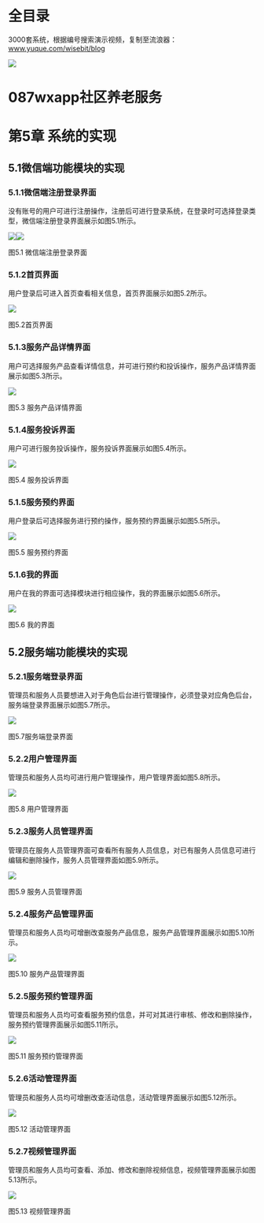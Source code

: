 # 全目录

3000套系统，根据编号搜索演示视频，复制至流浪器：www.yuque.com/wisebit/blog


![](https://bitwise.oss-cn-heyuan.aliyuncs.com/2024/11/06/qq_wechat.png)
# 087wxapp社区养老服务

# 第5章 系统的实现
## 5.1微信端功能模块的实现
### 5.1.1微信端注册登录界面
没有账号的用户可进行注册操作，注册后可进行登录系统，在登录时可选择登录类型，微信端注册登录界面展示如图5.1所示。

![](/md/blog.013.png)![](/md/blog.014.png)

图5.1 微信端注册登录界面
### 5.1.2首页界面
用户登录后可进入首页查看相关信息，首页界面展示如图5.2所示。

![](/md/blog.015.png)

图5.2首页界面
### 5.1.3服务产品详情界面
用户可选择服务产品查看详情信息，并可进行预约和投诉操作，服务产品详情界面展示如图5.3所示。

![](/md/blog.016.png)

图5.3 服务产品详情界面
### 5.1.4服务投诉界面
用户可进行服务投诉操作，服务投诉界面展示如图5.4所示。

![](/md/blog.017.png)

图5.4 服务投诉界面
### 5.1.5服务预约界面
用户登录后可选择服务进行预约操作，服务预约界面展示如图5.5所示。

![](/md/blog.018.png)

图5.5  服务预约界面
### 5.1.6我的界面
用户在我的界面可选择模块进行相应操作，我的界面展示如图5.6所示。

![](/md/blog.019.png)

图5.6 我的界面
## 5.2服务端功能模块的实现
### 5.2.1服务端登录界面
管理员和服务人员要想进入对于角色后台进行管理操作，必须登录对应角色后台，服务端登录界面展示如图5.7所示。

![](/md/blog.020.png)

图5.7服务端登录界面
### 5.2.2用户管理界面
管理员和服务人员均可进行用户管理操作，用户管理界面如图5.8所示。

![](/md/blog.021.png)

图5.8  用户管理界面
### 5.2.3服务人员管理界面
管理员在服务人员管理界面可查看所有服务人员信息，对已有服务人员信息可进行编辑和删除操作，服务人员管理界面如图5.9所示。

![](/md/blog.022.png)

图5.9  服务人员管理界面
### 5.2.4服务产品管理界面
管理员和服务人员均可增删改查服务产品信息，服务产品管理界面展示如图5.10所示。

![](/md/blog.023.png)

图5.10  服务产品管理界面
### 5.2.5服务预约管理界面
管理员和服务人员均可查看服务预约信息，并可对其进行审核、修改和删除操作，服务预约管理界面展示如图5.11所示。

![](/md/blog.024.png)

图5.11 服务预约管理界面
### 5.2.6活动管理界面
管理员和服务人员均可增删改查活动信息，活动管理界面展示如图5.12所示。

![](/md/blog.025.png)

图5.12  活动管理界面
### 5.2.7视频管理界面
管理员和服务人员均可查看、添加、修改和删除视频信息，视频管理界面展示如图5.13所示。

![](/md/blog.026.png)

图5.13 视频管理界面







